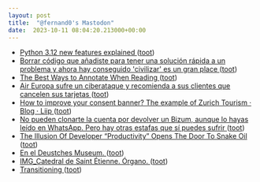 ```yaml
---
layout: post
title:  "@fernand0's Mastodon"
date:  2023-10-11 08:04:20.213000+00:00
---
```

*  [Python 3.12 new features explained ](https://www.geeky-gadgets.com/python-3-12) ([toot](https://mastodon.social/@fernand0/111215343056421312))
*  [Borrar código que añadiste para tener una solución rápida a un problema y ahora hay conseguido &#39;civilizar&#39; es un gran place ](https://mastodon.social/@fernand0/111215311927280150) ([toot](https://mastodon.social/@fernand0/111215311927280150))
*  [The Best Ways to Annotate When Reading ](https://lifehacker.com/the-best-ways-to-annotate-when-reading-185089521) ([toot](https://mastodon.social/@fernand0/111215263645357115))
*  [Air Europa sufre un ciberataque y recomienda a sus clientes que cancelen sus tarjetas  ](https://cadenaser.com/nacional/2023/10/10/air-europa-sufre-un-ciberataque-y-se-extraen-datos-de-las-tarjetas-de-credito-de-algunos-clientes-cadena-ser) ([toot](https://mastodon.social/@fernand0/111212899216722868))
*  [How to improve your consent banner? The example of Zurich Tourism · Blog · Liip ](https://www.liip.ch/en/blog/how-to-improve-your-consent-banner-the-example-of-zurich-touris) ([toot](https://mastodon.social/@fernand0/111212858158975052))
*  [No pueden clonarte la cuenta por devolver un Bizum, aunque lo hayas leído en WhatsApp. Pero hay otras estafas que sí puedes sufrir ](https://www.genbeta.com/seguridad/no-pueden-clonarte-cuenta-devolver-bizum-hayas-leido-whatsapp-hay-otras-estafas-que-puedes-sufri) ([toot](https://mastodon.social/@fernand0/111212054060029773))
*  [The Illusion Of Developer “Productivity” Opens The Door To Snake Oil ](https://codemanship.wordpress.com/2023/09/25/the-illusion-of-developer-productivity-opens-the-door-to-snake-oil) ([toot](https://mastodon.social/@fernand0/111211937365138300))
*  [En el Deustches Museum. ](https://avecesunafoto.wordpress.com/2023/10/10/en-el-deustches-museum) ([toot](https://mastodon.social/@fernand0/111211915596377536))
*  [IMG_Catedral de Saint Étienne.  Órgano. ](https://www.flickr.com/photos/fernand0/53236959755) ([toot](https://mastodon.social/@fernand0/111211828704892170))
*  [Transitioning  ](https://stoweboyd.com/transitioning-c7e6679e7ef2) ([toot](https://mastodon.social/@fernand0/111211677376836955))

